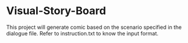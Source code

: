 # Visual-Story-Board
This project will generate comic based on the scenario specified in the dialogue file.
Refer to instruction.txt to know the input format.
